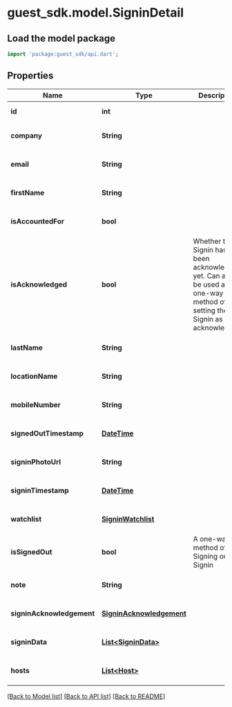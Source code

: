 # guest_sdk.model.SigninDetail

## Load the model package
```dart
import 'package:guest_sdk/api.dart';
```

## Properties
Name | Type | Description | Notes
------------ | ------------- | ------------- | -------------
**id** | **int** |  | [default to null]
**company** | **String** |  | [optional] [default to null]
**email** | **String** |  | [optional] [default to null]
**firstName** | **String** |  | [optional] [default to null]
**isAccountedFor** | **bool** |  | [optional] [default to null]
**isAcknowledged** | **bool** | Whether this Signin has been acknowledged yet. Can also be used as a one-way method of setting the Signin as acknowledged. | [optional] [default to null]
**lastName** | **String** |  | [optional] [default to null]
**locationName** | **String** |  | [optional] [default to null]
**mobileNumber** | **String** |  | [optional] [default to null]
**signedOutTimestamp** | [**DateTime**](DateTime.md) |  | [optional] [default to null]
**signinPhotoUrl** | **String** |  | [optional] [default to null]
**signinTimestamp** | [**DateTime**](DateTime.md) |  | [optional] [default to null]
**watchlist** | [**SigninWatchlist**](SigninWatchlist.md) |  | [optional] [default to null]
**isSignedOut** | **bool** | A one-way method of Signing out a Signin | [optional] [default to null]
**note** | **String** |  | [optional] [default to null]
**signinAcknowledgement** | [**SigninAcknowledgement**](SigninAcknowledgement.md) |  | [optional] [default to null]
**signinData** | [**List&lt;SigninData&gt;**](SigninData.md) |  | [optional] [default to []]
**hosts** | [**List&lt;Host&gt;**](Host.md) |  | [optional] [default to []]

[[Back to Model list]](../README.md#documentation-for-models) [[Back to API list]](../README.md#documentation-for-api-endpoints) [[Back to README]](../README.md)


